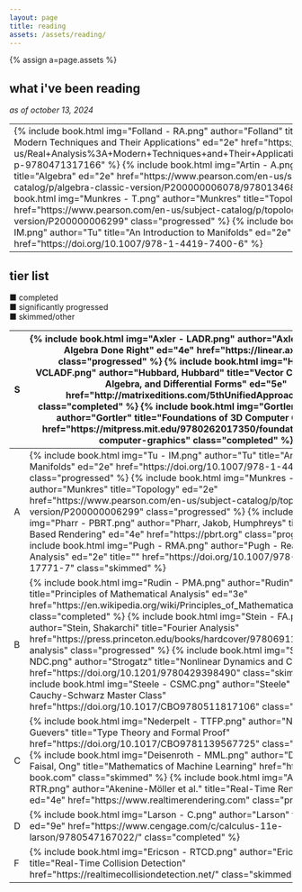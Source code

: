 ```yaml
---
layout: page
title: reading
assets: /assets/reading/
---
```


{% assign a=page.assets %}

## what i've been reading
*as of october 13, 2024*

<table class="imgrow">
    <tbody>
        <tr>
            <td>
                {% include book.html img="Folland - RA.png" author="Folland" title="Real Analysis: Modern Techniques and Their Applications" ed="2e" href="https://www.wiley.com/en-us/Real+Analysis%3A+Modern+Techniques+and+Their+Applications%2C+2nd+Edition-p-9780471317166" %}
                {% include book.html img="Artin - A.png" author="Artin" title="Algebra" ed="2e" href="https://www.pearson.com/en-us/subject-catalog/p/algebra-classic-version/P200000006078/9780134689609" %}
                {% include book.html img="Munkres - T.png" author="Munkres" title="Topology" ed="2e" href="https://www.pearson.com/en-us/subject-catalog/p/topology-classic-version/P200000006299" class="progressed" %}
                {% include book.html img="Tu - IM.png" author="Tu" title="An Introduction to Manifolds" ed="2e" href="https://doi.org/10.1007/978-1-4419-7400-6" %}
            </td>
        </tr>
    </tbody>
</table>

## tier list

<span class="completed">&#9632;</span> completed<br>
<span class="progressed">&#9632;</span> significantly progressed<br>
<span class="skimmed">&#9632;</span> skimmed/other

<table class="tierlist">
    <thead>
        <tr>
            <th>S</th>
            <th>
                {% include book.html img="Axler - LADR.png" author="Axler" title="Linear Algebra Done Right" ed="4e" href="https://linear.axler.net" class="progressed" %}
                {% include book.html img="Hubbard - VCLADF.png" author="Hubbard, Hubbard" title="Vector Calculus, Linear Algebra, and Differential Forms" ed="5e" href="http://matrixeditions.com/5thUnifiedApproach.html" class="completed" %}
                {% include book.html img="Gortler - F3CG.png" author="Gortler" title="Foundations of 3D Computer Graphics" href="https://mitpress.mit.edu/9780262017350/foundations-of-3d-computer-graphics" class="completed" %}
            </th>
        </tr>
    </thead>
    <tbody>
        <tr>
            <td>A</td>
            <td>
                {% include book.html img="Tu - IM.png" author="Tu" title="An Introduction to Manifolds" ed="2e" href="https://doi.org/10.1007/978-1-4419-7400-6" class="progressed" %}
                {% include book.html img="Munkres - T.png" author="Munkres" title="Topology" ed="2e" href="https://www.pearson.com/en-us/subject-catalog/p/topology-classic-version/P200000006299" class="progressed" %}
                {% include book.html img="Pharr - PBRT.png" author="Pharr, Jakob, Humphreys" title="Physically Based Rendering" ed="4e" href="https://pbrt.org" class="progressed" %}
                {% include book.html img="Pugh - RMA.png" author="Pugh - Real Mathematical Analysis" ed="2e" title="" href="https://doi.org/10.1007/978-3-319-17771-7" class="skimmed" %}
            </td>
        </tr>
        <tr>
            <td>B</td>
            <td>
                {% include book.html img="Rudin - PMA.png" author="Rudin" title="Principles of Mathematical Analysis" ed="3e" href="https://en.wikipedia.org/wiki/Principles_of_Mathematical_Analysis" class="completed" %}
                {% include book.html img="Stein - FA.png" author="Stein, Shakarchi" title="Fourier Analysis" href="https://press.princeton.edu/books/hardcover/9780691113845/fourier-analysis" class="progressed" %}
                {% include book.html img="Strogatz - NDC.png" author="Strogatz" title="Nonlinear Dynamics and Chaos" ed="3e" href="https://doi.org/10.1201/9780429398490" class="skimmed" %}
                {% include book.html img="Steele - CSMC.png" author="Steele" title="The Cauchy-Schwarz Master Class" href="https://doi.org/10.1017/CBO9780511817106" class="skimmed" %}
            </td>
        </tr>
        <tr>
            <td>C</td>
            <td>
                {% include book.html img="Nederpelt - TTFP.png" author="Nederpelt, Guevers" title="Type Theory and Formal Proof" href="https://doi.org/10.1017/CBO9781139567725" class="skimmed" %}
                {% include book.html img="Deisenroth - MML.png" author="Deisenroth, Faisal, Ong" title="Mathematics of Machine Learning" href="https://mml-book.com" class="skimmed" %}
                {% include book.html img="Akenine-Moller - RTR.png" author="Akenine-M&ouml;ller et al." title="Real-Time Rendering" ed="4e" href="https://www.realtimerendering.com" class="progressed" %}
            </td>
        </tr>
        <tr>
            <td>D</td>
            <td>
                {% include book.html img="Larson - C.png" author="Larson" title="Calculus" ed="9e" href="https://www.cengage.com/c/calculus-11e-larson/9780547167022/" class="completed" %}
            </td>
        </tr>
        <tr>
            <td>F</td>
            <td>
                {% include book.html img="Ericson - RTCD.png" author="Ericson" title="Real-Time Collision Detection" href="https://realtimecollisiondetection.net/" class="skimmed" %}
            </td>
        </tr>
    </tbody>
</table>
